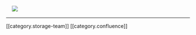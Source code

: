     ![](images/storage/image2021-11-17_15-30-31.png)



*****

[[category.storage-team]] 
[[category.confluence]] 

